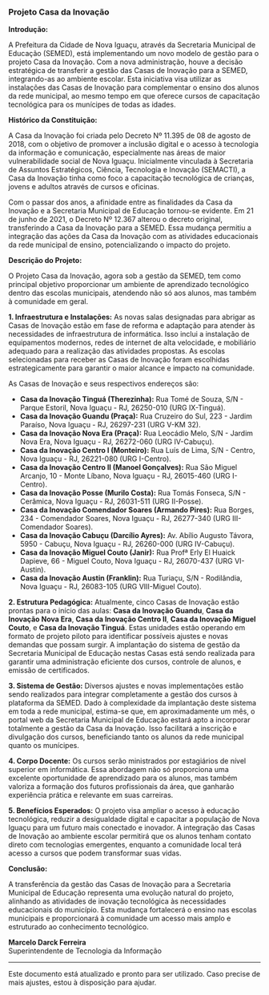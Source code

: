 ### **Projeto Casa da Inovação**

**Introdução:**

A Prefeitura da Cidade de Nova Iguaçu, através da Secretaria Municipal de Educação (SEMED), está implementando um novo modelo de gestão para o projeto Casa da Inovação. Com a nova administração, houve a decisão estratégica de transferir a gestão das Casas de Inovação para a SEMED, integrando-as ao ambiente escolar. Esta iniciativa visa utilizar as instalações das Casas de Inovação para complementar o ensino dos alunos da rede municipal, ao mesmo tempo em que oferece cursos de capacitação tecnológica para os munícipes de todas as idades.

**Histórico da Constituição:**

A Casa da Inovação foi criada pelo Decreto Nº 11.395 de 08 de agosto de 2018, com o objetivo de promover a inclusão digital e o acesso à tecnologia da informação e comunicação, especialmente nas áreas de maior vulnerabilidade social de Nova Iguaçu. Inicialmente vinculada à Secretaria de Assuntos Estratégicos, Ciência, Tecnologia e Inovação (SEMACTI), a Casa da Inovação tinha como foco a capacitação tecnológica de crianças, jovens e adultos através de cursos e oficinas.

Com o passar dos anos, a afinidade entre as finalidades da Casa da Inovação e a Secretaria Municipal de Educação tornou-se evidente. Em 21 de junho de 2021, o Decreto Nº 12.367 alterou o decreto original, transferindo a Casa da Inovação para a SEMED. Essa mudança permitiu a integração das ações da Casa da Inovação com as atividades educacionais da rede municipal de ensino, potencializando o impacto do projeto.

**Descrição do Projeto:**

O Projeto Casa da Inovação, agora sob a gestão da SEMED, tem como principal objetivo proporcionar um ambiente de aprendizado tecnológico dentro das escolas municipais, atendendo não só aos alunos, mas também à comunidade em geral.

**1. Infraestrutura e Instalações:**
As novas salas designadas para abrigar as Casas de Inovação estão em fase de reforma e adaptação para atender às necessidades de infraestrutura de informática. Isso inclui a instalação de equipamentos modernos, redes de internet de alta velocidade, e mobiliário adequado para a realização das atividades propostas. As escolas selecionadas para receber as Casas de Inovação foram escolhidas estrategicamente para garantir o maior alcance e impacto na comunidade.

As Casas de Inovação e seus respectivos endereços são:
- **Casa da Inovação Tinguá (Therezinha):** Rua Tomé de Souza, S/N - Parque Estoril, Nova Iguaçu - RJ, 26250-010 (URG IX-Tinguá).
- **Casa da Inovação Guandu (Praça):** Rua Cruzeiro do Sul, 223 - Jardim Paraíso, Nova Iguaçu - RJ, 26297-231 (URG V-KM 32).
- **Casa da Inovação Nova Era (Praça):** Rua Leocádio Melo, S/N - Jardim Nova Era, Nova Iguaçu - RJ, 26272-060 (URG IV-Cabuçu).
- **Casa da Inovação Centro I (Monteiro):** Rua Luís de Lima, S/N - Centro, Nova Iguaçu - RJ, 26221-080 (URG I-Centro).
- **Casa da Inovação Centro II (Manoel Gonçalves):** Rua São Miguel Arcanjo, 10 - Monte Líbano, Nova Iguaçu - RJ, 26015-460 (URG I-Centro).
- **Casa da Inovação Posse (Murilo Costa):** Rua Tomás Fonseca, S/N - Cerâmica, Nova Iguaçu - RJ, 26031-511 (URG II-Posse).
- **Casa da Inovação Comendador Soares (Armando Pires):** Rua Borges, 234 - Comendador Soares, Nova Iguaçu - RJ, 26277-340 (URG III-Comendador Soares).
- **Casa da Inovação Cabuçu (Darcílio Ayres):** Av. Abílio Augusto Távora, 5950 - Cabuçu, Nova Iguaçu - RJ, 26260-000 (URG IV-Cabuçu).
- **Casa da Inovação Miguel Couto (Janir):** Rua Profª Erly El Huaick Dapieve, 66 - Miguel Couto, Nova Iguaçu - RJ, 26070-437 (URG VI-Austin).
- **Casa da Inovação Austin (Franklin):** Rua Turiaçu, S/N - Rodilândia, Nova Iguaçu - RJ, 26083-105 (URG VIII-Miguel Couto).

**2. Estrutura Pedagógica:**
Atualmente, cinco Casas de Inovação estão prontas para o início das aulas: **Casa da Inovação Guandu**, **Casa da Inovação Nova Era**, **Casa da Inovação Centro II**, **Casa da Inovação Miguel Couto**, e **Casa da Inovação Tinguá**. Estas unidades estão operando em formato de projeto piloto para identificar possíveis ajustes e novas demandas que possam surgir. A implantação do sistema de gestão da Secretaria Municipal de Educação nestas Casas está sendo realizada para garantir uma administração eficiente dos cursos, controle de alunos, e emissão de certificados.

**3. Sistema de Gestão:**
Diversos ajustes e novas implementações estão sendo realizados para integrar completamente a gestão dos cursos à plataforma da SEMED. Dado à complexidade da implantação deste sistema em toda a rede municipal, estima-se que, em aproximadamente um mês, o portal web da Secretaria Municipal de Educação estará apto a incorporar totalmente a gestão da Casa da Inovação. Isso facilitará a inscrição e divulgação dos cursos, beneficiando tanto os alunos da rede municipal quanto os munícipes.

**4. Corpo Docente:**
Os cursos serão ministrados por estagiários de nível superior em informática. Essa abordagem não só proporciona uma excelente oportunidade de aprendizado para os alunos, mas também valoriza a formação dos futuros profissionais da área, que ganharão experiência prática e relevante em suas carreiras.

**5. Benefícios Esperados:**
O projeto visa ampliar o acesso à educação tecnológica, reduzir a desigualdade digital e capacitar a população de Nova Iguaçu para um futuro mais conectado e inovador. A integração das Casas de Inovação ao ambiente escolar permitirá que os alunos tenham contato direto com tecnologias emergentes, enquanto a comunidade local terá acesso a cursos que podem transformar suas vidas.

**Conclusão:**

A transferência da gestão das Casas de Inovação para a Secretaria Municipal de Educação representa uma evolução natural do projeto, alinhando as atividades de inovação tecnológica às necessidades educacionais do município. Esta mudança fortalecerá o ensino nas escolas municipais e proporcionará à comunidade um acesso mais amplo e estruturado ao conhecimento tecnológico.

**Marcelo Darck Ferreira**  
Superintendente de Tecnologia da Informação

---

Este documento está atualizado e pronto para ser utilizado. Caso precise de mais ajustes, estou à disposição para ajudar.
